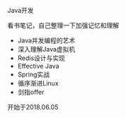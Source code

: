 Java开发

看书笔记，自己整理一下加强记忆和理解

* Java并发编程的艺术
* 深入理解Java虚拟机
* Redis设计与实现
* Effective Java
* Spring实战
* 循序渐进Linux
* 剑指offer

开始于2018.06.05


